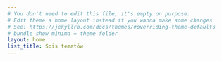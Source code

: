 ```yaml
---
# You don't need to edit this file, it's empty on purpose.
# Edit theme's home layout instead if you wanna make some changes
# See: https://jekyllrb.com/docs/themes/#overriding-theme-defaults
# bundle show minima = theme folder
layout: home
list_title: Spis tematów 
---
```

